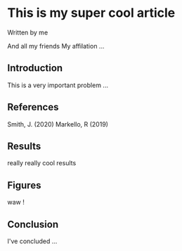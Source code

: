 
# This is my super cool article
Written by me

And all my friends
My affilation ...

## Introduction

This is a very important problem ...

## References

Smith, J. (2020)
Markello, R (2019)

## Results

really really cool results

## Figures 

waw !

## Conclusion

I've concluded ...
